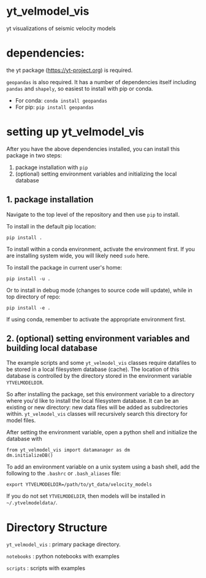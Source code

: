 # yt_velmodel_vis
yt visualizations of seismic velocity models

# dependencies:
the yt package (https://yt-project.org) is required.

`geopandas` is also required. It has a number of dependencies itself including `pandas` and `shapely`, so easiest
to install with pip or conda.

* For conda: `conda install geopandas`
* For pip: `pip install geopandas`

# setting up yt_velmodel_vis

After you have the above dependencies installed, you can install this package in two steps:
1.  package installation with `pip`
2.  (optional) setting environment variables and initializing the local database


## 1. package installation

Navigate to the top level of the repository and then use `pip` to install.

To install in the default pip location:
```
pip install .
```

To install within a conda environment, activate the environment first. If you are installing system wide, you will likely need `sudo` here.

To install the package in current user's home:
```
pip install -u .
```

Or to install in debug mode (changes to source code will update), while in top directory of repo:

```
pip install -e .
```

If using conda, remember to activate the appropriate environment first.


## 2. (optional) setting environment variables and building local database

The example scripts and some `yt_velmodel_vis` classes require datafiles to be stored in a local filesystem database (cache). The location of this database is controlled by the directory stored in the environment variable `YTVELMODELDIR`.

So after installing the package, set this environment variable to a directory where you'd like to install the local filesystem database. It can be an existing or new directory: new data files will be added as subdirectories within. `yt_velmodel_vis` classes will recursively search this directory for model files.

After setting the environment variable, open a python shell and initialize the database with

```
from yt_velmodel_vis import datamanager as dm
dm.initializeDB()
```

To add an environment variable on a unix system using a bash shell, add the following to the `.bashrc` or `.bash_aliases` file:

```
export YTVELMODELDIR=/path/to/yt_data/velocity_models
```

If you do not set `YTVELMODELDIR`, then models will be installed in `~/.ytvelmodeldata/`.

# Directory Structure
`yt_velmodel_vis` : primary package directory.

`notebooks` : python notebooks with examples

`scripts` : scripts with examples
